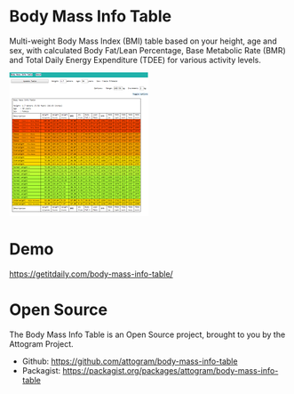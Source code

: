 #  Body Mass Info Table

Multi-weight Body Mass Index (BMI) table based on your height, age and sex, with calculated Body Fat/Lean Percentage, Base Metabolic Rate (BMR) and Total Daily Energy Expenditure (TDEE) for various activity levels.

[![screenshot](https://raw.githubusercontent.com/attogram/attogram-docs/master/body-mass-info-table/body-mass-info-table.small.png)](https://raw.githubusercontent.com/attogram/attogram-docs/master/body-mass-info-table/body-mass-info-table.png)

# Demo

https://getitdaily.com/body-mass-info-table/

# Open Source

The Body Mass Info Table is an Open Source project, 
brought to you by the Attogram Project.

* Github: https://github.com/attogram/body-mass-info-table
* Packagist: https://packagist.org/packages/attogram/body-mass-info-table
